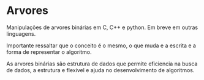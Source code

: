 # Arvores

Manipulações de arvores binárias em C, C++ e python.
Em breve em outras linguagens. 

Importante ressaltar que o conceito é o mesmo, o que muda e a escrita e a forma de 
representar o algoritmo.

As arvores binárias são estrutura de dados que permite eficiencia na busca de dados, 
a estrutura e flexivel e ajuda no desenvolvimento de algoritmos.
